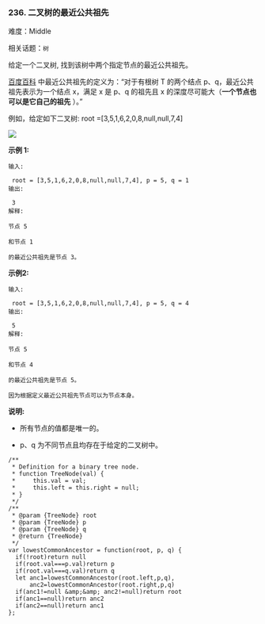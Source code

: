 ### 236. 二叉树的最近公共祖先

难度：Middle

相关话题：`树`

给定一个二叉树, 找到该树中两个指定节点的最近公共祖先。



[百度百科](https://baike.baidu.com/item/%E6%9C%80%E8%BF%91%E5%85%AC%E5%85%B1%E7%A5%96%E5%85%88/8918834?fr=aladdin)
中最近公共祖先的定义为：&ldquo;对于有根树 T 的两个结点 p、q，最近公共祖先表示为一个结点 x，满足 x 是 p、q 的祖先且 x 的深度尽可能大（**一个节点也可以是它自己的祖先** ）。&rdquo;



例如，给定如下二叉树: root =[3,5,1,6,2,0,8,null,null,7,4]



![](https://assets.leetcode-cn.com/aliyun-lc-upload/uploads/2018/12/15/binarytree.png)








**示例 1:** 



```
输入:

 root = [3,5,1,6,2,0,8,null,null,7,4], p = 5, q = 1
输出:

 3
解释:

节点 5 

和节点 1 

的最近公共祖先是节点 3。
```


**示例2:** 



```
输入:

 root = [3,5,1,6,2,0,8,null,null,7,4], p = 5, q = 4
输出:

 5
解释:

节点 5 

和节点 4 

的最近公共祖先是节点 5。

因为根据定义最近公共祖先节点可以为节点本身。
```






**说明:** 




* 所有节点的值都是唯一的。

* p、q 为不同节点且均存在于给定的二叉树中。




```
/**
 * Definition for a binary tree node.
 * function TreeNode(val) {
 *     this.val = val;
 *     this.left = this.right = null;
 * }
 */
/**
 * @param {TreeNode} root
 * @param {TreeNode} p
 * @param {TreeNode} q
 * @return {TreeNode}
 */
var lowestCommonAncestor = function(root, p, q) {
  if(!root)return null
  if(root.val===p.val)return p
  if(root.val===q.val)return q
  let anc1=lowestCommonAncestor(root.left,p,q),
      anc2=lowestCommonAncestor(root.right,p,q)
  if(anc1!=null &amp;&amp; anc2!=null)return root
  if(anc1==null)return anc2
  if(anc2==null)return anc1
};
```

